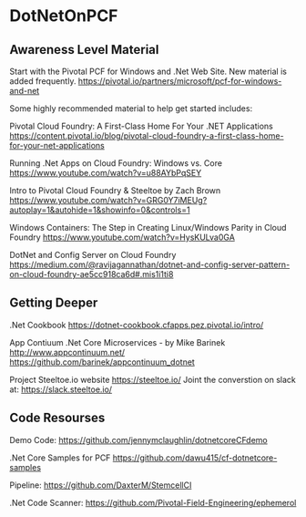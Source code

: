 # DotNetOnPCF
## Awareness Level Material

Start with the Pivotal PCF for Windows and .Net Web Site.  New material is added frequently.
https://pivotal.io/partners/microsoft/pcf-for-windows-and-net

Some highly recommended material to help get started includes:

Pivotal Cloud Foundry: A First-Class Home For Your .NET Applications
https://content.pivotal.io/blog/pivotal-cloud-foundry-a-first-class-home-for-your-net-applications

Running .Net Apps on Cloud Foundry: Windows vs. Core
https://www.youtube.com/watch?v=u88AYbPqSEY

Intro to Pivotal Cloud Foundry & Steeltoe by Zach Brown
https://www.youtube.com/watch?v=GRG0Y7iMEUg?autoplay=1&autohide=1&showinfo=0&controls=1

Windows Containers: The Step in Creating Linux/Windows Parity in Cloud Foundry
https://www.youtube.com/watch?v=HysKULva0GA

DotNet and Config Server on Cloud Foundry
https://medium.com/@ravijagannathan/dotnet-and-config-server-pattern-on-cloud-foundry-ae5cc918ca6d#.mis1i1ti8

## Getting Deeper
.Net Cookbook
https://dotnet-cookbook.cfapps.pez.pivotal.io/intro/

App Contiuum .Net Core Microservices - by Mike Barinek
http://www.appcontinuum.net/
https://github.com/barinek/appcontinuum_dotnet

Project Steeltoe.io website
https://steeltoe.io/
Joint the converstion on slack at: https://slack.steeltoe.io/

## Code Resourses
Demo Code:
https://github.com/jennymclaughlin/dotnetcoreCFdemo 

.Net Core Samples for PCF
https://github.com/dawu415/cf-dotnetcore-samples

Pipeline:
https://github.com/DaxterM/StemcellCI

.Net Code Scanner:
https://github.com/Pivotal-Field-Engineering/ephemerol

